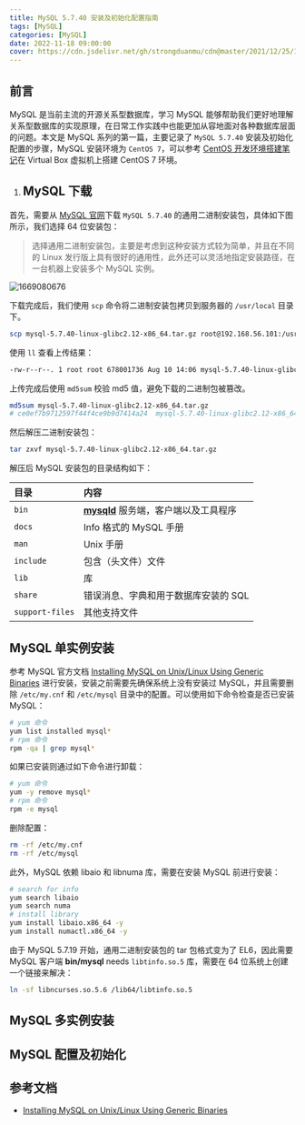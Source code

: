 ```yaml
---
title: MySQL 5.7.40 安装及初始化配置指南
tags: [MySQL]
categories: [MySQL]
date: 2022-11-18 09:00:00
cover: https://cdn.jsdelivr.net/gh/strongduanmu/cdn@master/2021/12/25/1640431841.jpg
---
```


## 前言

MySQL 是当前主流的开源关系型数据库，学习 MySQL 能够帮助我们更好地理解关系型数据库的实现原理，在日常工作实践中也能更加从容地面对各种数据库层面的问题。本文是 MySQL 系列的第一篇，主要记录了 `MySQL 5.7.40` 安装及初始化配置的步骤，MySQL 安装环境为 `CentOS 7`，可以参考 [CentOS 开发环境搭建笔记](https://strongduanmu.com/blog/centos-dev-environment-setup-note/)在 Virtual Box 虚拟机上搭建 CentOS 7 环境。

1. ## MySQL 下载


首先，需要从 [MySQL 官网](https://dev.mysql.com/downloads/mysql/)下载 `MySQL 5.7.40` 的通用二进制安装包，具体如下图所示，我们选择 64 位安装包：

> 选择通用二进制安装包，主要是考虑到这种安装方式较为简单，并且在不同的 Linux 发行版上具有很好的通用性，此外还可以灵活地指定安装路径，在一台机器上安装多个 MySQL 实例。

![1669080676](https://cdn.jsdelivr.net/gh/strongduanmu/cdn@master/2022/11/22/1669080676.png)

下载完成后，我们使用 `scp` 命令将二进制安装包拷贝到服务器的 `/usr/local` 目录下。

```bash
scp mysql-5.7.40-linux-glibc2.12-x86_64.tar.gz root@192.168.56.101:/usr/local
```

使用 `ll` 查看上传结果：

```bash
-rw-r--r--. 1 root root 678001736 Aug 10 14:06 mysql-5.7.40-linux-glibc2.12-x86_64.tar.gz
```

上传完成后使用 `md5sum` 校验 md5 值，避免下载的二进制包被篡改。

```bash
md5sum mysql-5.7.40-linux-glibc2.12-x86_64.tar.gz
# ce0ef7b9712597f44f4ce9b9d7414a24  mysql-5.7.40-linux-glibc2.12-x86_64.tar.gz
```

然后解压二进制安装包：

```bash
tar zxvf mysql-5.7.40-linux-glibc2.12-x86_64.tar.gz
```

解压后 MySQL 安装包的目录结构如下：

| 目录            | 内容                                                         |
| :-------------- | :----------------------------------------------------------- |
| `bin`           | [**mysqld**](https://dev.mysql.com/doc/refman/5.7/en/mysqld.html) 服务端，客户端以及工具程序 |
| `docs`          | Info 格式的 MySQL 手册                                       |
| `man`           | Unix 手册                                                    |
| `include`       | 包含（头文件）文件                                           |
| `lib`           | 库                                                           |
| `share`         | 错误消息、字典和用于数据库安装的 SQL                         |
| `support-files` | 其他支持文件                                                 |

## MySQL 单实例安装

参考 MySQL 官方文档 [Installing MySQL on Unix/Linux Using Generic Binaries](https://dev.mysql.com/doc/refman/5.7/en/binary-installation.html) 进行安装，安装之前需要先确保系统上没有安装过 MySQL，并且需要删除 `/etc/my.cnf` 和 `/etc/mysql` 目录中的配置。可以使用如下命令检查是否已安装 MySQL：

```bash
# yum 命令
yum list installed mysql*
# rpm 命令
rpm -qa | grep mysql*
```

如果已安装则通过如下命令进行卸载：

```bash
# yum 命令
yum -y remove mysql*
# rpm 命令
rpm -e mysql
```

删除配置：

```bash
rm -rf /etc/my.cnf
rm -rf /etc/mysql
```

此外，MySQL 依赖 libaio 和 libnuma 库，需要在安装 MySQL 前进行安装：

```bash
# search for info
yum search libaio
yum search numa
# install library
yum install libaio.x86_64 -y
yum install numactl.x86_64 -y
```

由于 MySQL 5.7.19 开始，通用二进制安装包的 tar 包格式变为了 EL6，因此需要 MySQL 客户端 **bin/mysql** needs `libtinfo.so.5` 库，需要在 64 位系统上创建一个链接来解决：

```bash
ln -sf libncurses.so.5.6 /lib64/libtinfo.so.5
```



## MySQL 多实例安装



## MySQL 配置及初始化



## 参考文档

* [Installing MySQL on Unix/Linux Using Generic Binaries](https://dev.mysql.com/doc/refman/5.7/en/binary-installation.html)
